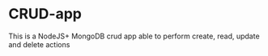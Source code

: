 # CRUD-app
This is a NodeJS+ MongoDB crud app able to perform create, read, update and delete actions
